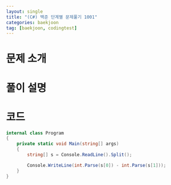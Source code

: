 ```yaml
---
layout: single
title: "(C#) 백준 단계별 문제풀기 1001"
categories: baekjoon
tag: [baekjoon, codingtest]
---
```


# 문제 소개

# 풀이 설명

# 코드

```cs
internal class Program
{
    private static void Main(string[] args)
    {
        string[] s = Console.ReadLine().Split();

        Console.WriteLine(int.Parse(s[0]) - int.Parse(s[1]));
    }
}
```
